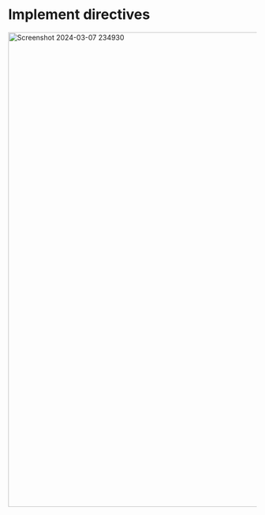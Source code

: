 # Implement directives
<img width="960" alt="Screenshot 2024-03-07 234930" src="https://github.com/rk28284/Angular-Learning/assets/112754760/c569f6a6-c8fb-488d-8bc9-da5f0ea24433">
